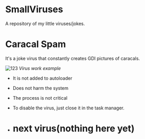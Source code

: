 # SmallViruses
A repository of my little viruses/jokes.
# Caracal Spam 
It's a joke virus that constantly creates GDI pictures of caracals.

![123](https://github.com/user-attachments/assets/3a1b5a6d-a537-41d0-92ba-d9b976be6945)
*Virus work example*
- It is not added to autoloader
- Does not harm the system
- The process is not critical
- To disable the virus, just close it in the task manager.

- # next virus(nothing here yet)
